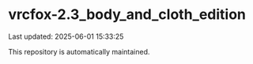 # vrcfox-2.3_body_and_cloth_edition

Last updated: 2025-06-01 15:33:25

This repository is automatically maintained.
